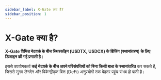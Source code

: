 ```yaml
---
sidebar_label: X-Gate क्या है?
sidebar_position: 1
---
```


# X-Gate क्या है?

**X-Gate विभिन्न नेटवर्क के बीच स्थिरकॉइन (USDTX, USDCX) के ब्रिजिंग (स्थानांतरण) के लिए डिजाइन की गई प्रणाली है।**

इससे उपयोगकर्ता **कई नेटवर्क के बीच अपने परिसंपत्तियों को बिना किसी बाधा के स्थानांतरित** कर सकते हैं, जिससे सुगम लेनदेन और विकेन्द्रीकृत वित्त (DeFi) अनुप्रयोगों तक बेहतर पहुंच संभव हो पाती है।